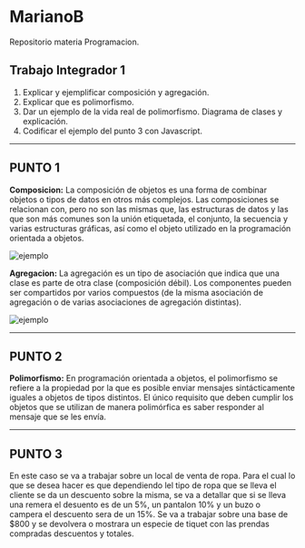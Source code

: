 # MarianoB
Repositorio materia Programacion.

## Trabajo Integrador 1
1. Explicar y ejemplificar composición y agregación.
2. Explicar que es polimorfismo.
3. Dar un ejemplo de la vida real de polimorfismo. Diagrama de clases y explicación.
4. Codificar el ejemplo del punto 3 con Javascript.
---
## PUNTO 1
**Composicion:** La composición de objetos es una forma de combinar objetos o tipos de datos en otros más complejos. Las composiciones se relacionan con, pero no son las mismas que, las estructuras de datos y las que son más comunes son la unión etiquetada, el conjunto, la secuencia y varias estructuras gráficas, así como el objeto utilizado en la programación orientada a objetos.

![ejemplo](https://image.slidesharecdn.com/programacionorientadaaobjetos-150301113840-conversion-gate02/95/programacion-orientada-a-objetos-14-638.jpg?cb=1425210024)


**Agregacion:** La agregación es un tipo de asociación que indica que una clase es parte de otra clase (composición débil). Los componentes pueden ser compartidos por varios compuestos (de la misma asociación de agregación o de varias asociaciones de agregación distintas).

![ejemplo](https://www.seas.es/blog/wp-content/uploads/ScreenShot081.png)

---
## PUNTO 2
**Polimorfismo:** En programación orientada a objetos, el polimorfismo se refiere a la propiedad por la que es posible enviar mensajes sintácticamente iguales a objetos de tipos distintos. El único requisito que deben cumplir los objetos que se utilizan de manera polimórfica es saber responder al mensaje que se les envía.

---
## PUNTO 3

En este caso se va a trabajar sobre un local de venta de ropa. Para el cual lo que se desea hacer es que dependiendo lel tipo de ropa que se lleva el cliente se da un descuento sobre la misma, se va a detallar que si se lleva una remera el desuento es de un 5%, un pantalon 10% y un buzo o campera el descuento sera de un 15%. Se va a trabajar sobre una base de $800 y se devolvera o mostrara un especie de tiquet con las prendas compradas descuentos y totales.